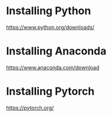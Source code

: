# Installing Python
https://www.python.org/downloads/

# Installing Anaconda
https://www.anaconda.com/download

# Installing Pytorch
https://pytorch.org/
